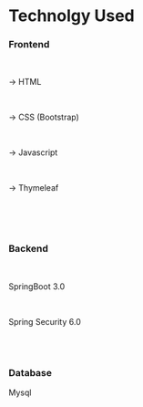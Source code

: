 <h1>Technolgy Used</h1>


<h3>Frontend</h3>
<br>
<p>-> HTML</p>
<br>
<p>-> CSS (Bootstrap) </p>
<br>
<p>-> Javascript </p>
<br>
<p>-> Thymeleaf </p>
<br>
<br>
<br>

<h3>Backend</h3> <br>

<p>SpringBoot 3.0</p>
<br>
<p>Spring Security 6.0</p>
<br>
<br>


<h3>Database</h3>
<p>Mysql</p>
